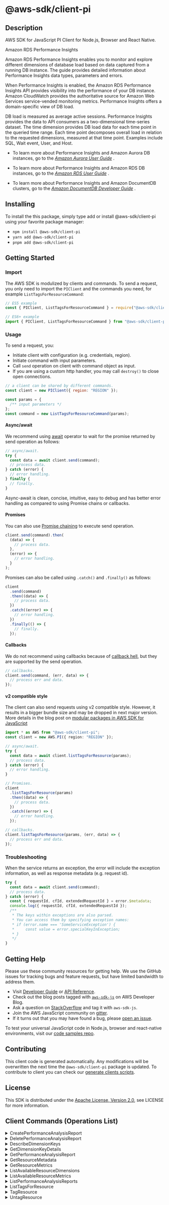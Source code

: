 <!-- generated file, do not edit directly -->

# @aws-sdk/client-pi

## Description

AWS SDK for JavaScript PI Client for Node.js, Browser and React Native.

<fullname>Amazon RDS Performance Insights</fullname>

<p>Amazon RDS Performance Insights enables you to monitor and explore different dimensions of database load based on data captured from a running DB instance. The guide
provides detailed information about Performance Insights data types, parameters and errors.</p>
<p>When Performance Insights is enabled, the Amazon RDS Performance Insights API provides visibility into the performance of your DB instance. Amazon CloudWatch provides the
authoritative source for Amazon Web Services service-vended monitoring metrics. Performance Insights offers a domain-specific view of DB load.</p>
<p>DB load is measured as average active sessions. Performance Insights provides the data to API consumers as a two-dimensional time-series dataset. The time dimension
provides DB load data for each time point in the queried time range. Each time point decomposes overall load in relation to the requested
dimensions, measured at that time point. Examples include SQL, Wait event, User, and Host.</p>
<ul>
<li>
<p>To learn more about Performance Insights and Amazon Aurora DB instances, go to the <i>
<a href="https://docs.aws.amazon.com/AmazonRDS/latest/AuroraUserGuide/USER_PerfInsights.html"> Amazon Aurora User Guide</a>
</i>. </p>
</li>
<li>
<p>To learn more about Performance Insights and Amazon RDS DB instances, go to the <i>
<a href="https://docs.aws.amazon.com/AmazonRDS/latest/UserGuide/USER_PerfInsights.html"> Amazon RDS User Guide</a>
</i>. </p>
</li>
<li>
<p>To learn more about Performance Insights and Amazon DocumentDB clusters, go to the <i>
<a href="https://docs.aws.amazon.com/documentdb/latest/developerguide/performance-insights.html"> Amazon DocumentDB Developer Guide</a>
</i>.</p>
</li>
</ul>

## Installing

To install the this package, simply type add or install @aws-sdk/client-pi
using your favorite package manager:

- `npm install @aws-sdk/client-pi`
- `yarn add @aws-sdk/client-pi`
- `pnpm add @aws-sdk/client-pi`

## Getting Started

### Import

The AWS SDK is modulized by clients and commands.
To send a request, you only need to import the `PIClient` and
the commands you need, for example `ListTagsForResourceCommand`:

```js
// ES5 example
const { PIClient, ListTagsForResourceCommand } = require("@aws-sdk/client-pi");
```

```ts
// ES6+ example
import { PIClient, ListTagsForResourceCommand } from "@aws-sdk/client-pi";
```

### Usage

To send a request, you:

- Initiate client with configuration (e.g. credentials, region).
- Initiate command with input parameters.
- Call `send` operation on client with command object as input.
- If you are using a custom http handler, you may call `destroy()` to close open connections.

```js
// a client can be shared by different commands.
const client = new PIClient({ region: "REGION" });

const params = {
  /** input parameters */
};
const command = new ListTagsForResourceCommand(params);
```

#### Async/await

We recommend using [await](https://developer.mozilla.org/en-US/docs/Web/JavaScript/Reference/Operators/await)
operator to wait for the promise returned by send operation as follows:

```js
// async/await.
try {
  const data = await client.send(command);
  // process data.
} catch (error) {
  // error handling.
} finally {
  // finally.
}
```

Async-await is clean, concise, intuitive, easy to debug and has better error handling
as compared to using Promise chains or callbacks.

#### Promises

You can also use [Promise chaining](https://developer.mozilla.org/en-US/docs/Web/JavaScript/Guide/Using_promises#chaining)
to execute send operation.

```js
client.send(command).then(
  (data) => {
    // process data.
  },
  (error) => {
    // error handling.
  }
);
```

Promises can also be called using `.catch()` and `.finally()` as follows:

```js
client
  .send(command)
  .then((data) => {
    // process data.
  })
  .catch((error) => {
    // error handling.
  })
  .finally(() => {
    // finally.
  });
```

#### Callbacks

We do not recommend using callbacks because of [callback hell](http://callbackhell.com/),
but they are supported by the send operation.

```js
// callbacks.
client.send(command, (err, data) => {
  // process err and data.
});
```

#### v2 compatible style

The client can also send requests using v2 compatible style.
However, it results in a bigger bundle size and may be dropped in next major version. More details in the blog post
on [modular packages in AWS SDK for JavaScript](https://aws.amazon.com/blogs/developer/modular-packages-in-aws-sdk-for-javascript/)

```ts
import * as AWS from "@aws-sdk/client-pi";
const client = new AWS.PI({ region: "REGION" });

// async/await.
try {
  const data = await client.listTagsForResource(params);
  // process data.
} catch (error) {
  // error handling.
}

// Promises.
client
  .listTagsForResource(params)
  .then((data) => {
    // process data.
  })
  .catch((error) => {
    // error handling.
  });

// callbacks.
client.listTagsForResource(params, (err, data) => {
  // process err and data.
});
```

### Troubleshooting

When the service returns an exception, the error will include the exception information,
as well as response metadata (e.g. request id).

```js
try {
  const data = await client.send(command);
  // process data.
} catch (error) {
  const { requestId, cfId, extendedRequestId } = error.$metadata;
  console.log({ requestId, cfId, extendedRequestId });
  /**
   * The keys within exceptions are also parsed.
   * You can access them by specifying exception names:
   * if (error.name === 'SomeServiceException') {
   *     const value = error.specialKeyInException;
   * }
   */
}
```

## Getting Help

Please use these community resources for getting help.
We use the GitHub issues for tracking bugs and feature requests, but have limited bandwidth to address them.

- Visit [Developer Guide](https://docs.aws.amazon.com/sdk-for-javascript/v3/developer-guide/welcome.html)
  or [API Reference](https://docs.aws.amazon.com/AWSJavaScriptSDK/v3/latest/index.html).
- Check out the blog posts tagged with [`aws-sdk-js`](https://aws.amazon.com/blogs/developer/tag/aws-sdk-js/)
  on AWS Developer Blog.
- Ask a question on [StackOverflow](https://stackoverflow.com/questions/tagged/aws-sdk-js) and tag it with `aws-sdk-js`.
- Join the AWS JavaScript community on [gitter](https://gitter.im/aws/aws-sdk-js-v3).
- If it turns out that you may have found a bug, please [open an issue](https://github.com/aws/aws-sdk-js-v3/issues/new/choose).

To test your universal JavaScript code in Node.js, browser and react-native environments,
visit our [code samples repo](https://github.com/aws-samples/aws-sdk-js-tests).

## Contributing

This client code is generated automatically. Any modifications will be overwritten the next time the `@aws-sdk/client-pi` package is updated.
To contribute to client you can check our [generate clients scripts](https://github.com/aws/aws-sdk-js-v3/tree/main/scripts/generate-clients).

## License

This SDK is distributed under the
[Apache License, Version 2.0](http://www.apache.org/licenses/LICENSE-2.0),
see LICENSE for more information.

## Client Commands (Operations List)

<details>
<summary>
CreatePerformanceAnalysisReport
</summary>

[Command API Reference](https://docs.aws.amazon.com/AWSJavaScriptSDK/v3/latest/clients/client-pi/classes/createperformanceanalysisreportcommand.html) / [Input](https://docs.aws.amazon.com/AWSJavaScriptSDK/v3/latest/clients/client-pi/interfaces/createperformanceanalysisreportcommandinput.html) / [Output](https://docs.aws.amazon.com/AWSJavaScriptSDK/v3/latest/clients/client-pi/interfaces/createperformanceanalysisreportcommandoutput.html)

</details>
<details>
<summary>
DeletePerformanceAnalysisReport
</summary>

[Command API Reference](https://docs.aws.amazon.com/AWSJavaScriptSDK/v3/latest/clients/client-pi/classes/deleteperformanceanalysisreportcommand.html) / [Input](https://docs.aws.amazon.com/AWSJavaScriptSDK/v3/latest/clients/client-pi/interfaces/deleteperformanceanalysisreportcommandinput.html) / [Output](https://docs.aws.amazon.com/AWSJavaScriptSDK/v3/latest/clients/client-pi/interfaces/deleteperformanceanalysisreportcommandoutput.html)

</details>
<details>
<summary>
DescribeDimensionKeys
</summary>

[Command API Reference](https://docs.aws.amazon.com/AWSJavaScriptSDK/v3/latest/clients/client-pi/classes/describedimensionkeyscommand.html) / [Input](https://docs.aws.amazon.com/AWSJavaScriptSDK/v3/latest/clients/client-pi/interfaces/describedimensionkeyscommandinput.html) / [Output](https://docs.aws.amazon.com/AWSJavaScriptSDK/v3/latest/clients/client-pi/interfaces/describedimensionkeyscommandoutput.html)

</details>
<details>
<summary>
GetDimensionKeyDetails
</summary>

[Command API Reference](https://docs.aws.amazon.com/AWSJavaScriptSDK/v3/latest/clients/client-pi/classes/getdimensionkeydetailscommand.html) / [Input](https://docs.aws.amazon.com/AWSJavaScriptSDK/v3/latest/clients/client-pi/interfaces/getdimensionkeydetailscommandinput.html) / [Output](https://docs.aws.amazon.com/AWSJavaScriptSDK/v3/latest/clients/client-pi/interfaces/getdimensionkeydetailscommandoutput.html)

</details>
<details>
<summary>
GetPerformanceAnalysisReport
</summary>

[Command API Reference](https://docs.aws.amazon.com/AWSJavaScriptSDK/v3/latest/clients/client-pi/classes/getperformanceanalysisreportcommand.html) / [Input](https://docs.aws.amazon.com/AWSJavaScriptSDK/v3/latest/clients/client-pi/interfaces/getperformanceanalysisreportcommandinput.html) / [Output](https://docs.aws.amazon.com/AWSJavaScriptSDK/v3/latest/clients/client-pi/interfaces/getperformanceanalysisreportcommandoutput.html)

</details>
<details>
<summary>
GetResourceMetadata
</summary>

[Command API Reference](https://docs.aws.amazon.com/AWSJavaScriptSDK/v3/latest/clients/client-pi/classes/getresourcemetadatacommand.html) / [Input](https://docs.aws.amazon.com/AWSJavaScriptSDK/v3/latest/clients/client-pi/interfaces/getresourcemetadatacommandinput.html) / [Output](https://docs.aws.amazon.com/AWSJavaScriptSDK/v3/latest/clients/client-pi/interfaces/getresourcemetadatacommandoutput.html)

</details>
<details>
<summary>
GetResourceMetrics
</summary>

[Command API Reference](https://docs.aws.amazon.com/AWSJavaScriptSDK/v3/latest/clients/client-pi/classes/getresourcemetricscommand.html) / [Input](https://docs.aws.amazon.com/AWSJavaScriptSDK/v3/latest/clients/client-pi/interfaces/getresourcemetricscommandinput.html) / [Output](https://docs.aws.amazon.com/AWSJavaScriptSDK/v3/latest/clients/client-pi/interfaces/getresourcemetricscommandoutput.html)

</details>
<details>
<summary>
ListAvailableResourceDimensions
</summary>

[Command API Reference](https://docs.aws.amazon.com/AWSJavaScriptSDK/v3/latest/clients/client-pi/classes/listavailableresourcedimensionscommand.html) / [Input](https://docs.aws.amazon.com/AWSJavaScriptSDK/v3/latest/clients/client-pi/interfaces/listavailableresourcedimensionscommandinput.html) / [Output](https://docs.aws.amazon.com/AWSJavaScriptSDK/v3/latest/clients/client-pi/interfaces/listavailableresourcedimensionscommandoutput.html)

</details>
<details>
<summary>
ListAvailableResourceMetrics
</summary>

[Command API Reference](https://docs.aws.amazon.com/AWSJavaScriptSDK/v3/latest/clients/client-pi/classes/listavailableresourcemetricscommand.html) / [Input](https://docs.aws.amazon.com/AWSJavaScriptSDK/v3/latest/clients/client-pi/interfaces/listavailableresourcemetricscommandinput.html) / [Output](https://docs.aws.amazon.com/AWSJavaScriptSDK/v3/latest/clients/client-pi/interfaces/listavailableresourcemetricscommandoutput.html)

</details>
<details>
<summary>
ListPerformanceAnalysisReports
</summary>

[Command API Reference](https://docs.aws.amazon.com/AWSJavaScriptSDK/v3/latest/clients/client-pi/classes/listperformanceanalysisreportscommand.html) / [Input](https://docs.aws.amazon.com/AWSJavaScriptSDK/v3/latest/clients/client-pi/interfaces/listperformanceanalysisreportscommandinput.html) / [Output](https://docs.aws.amazon.com/AWSJavaScriptSDK/v3/latest/clients/client-pi/interfaces/listperformanceanalysisreportscommandoutput.html)

</details>
<details>
<summary>
ListTagsForResource
</summary>

[Command API Reference](https://docs.aws.amazon.com/AWSJavaScriptSDK/v3/latest/clients/client-pi/classes/listtagsforresourcecommand.html) / [Input](https://docs.aws.amazon.com/AWSJavaScriptSDK/v3/latest/clients/client-pi/interfaces/listtagsforresourcecommandinput.html) / [Output](https://docs.aws.amazon.com/AWSJavaScriptSDK/v3/latest/clients/client-pi/interfaces/listtagsforresourcecommandoutput.html)

</details>
<details>
<summary>
TagResource
</summary>

[Command API Reference](https://docs.aws.amazon.com/AWSJavaScriptSDK/v3/latest/clients/client-pi/classes/tagresourcecommand.html) / [Input](https://docs.aws.amazon.com/AWSJavaScriptSDK/v3/latest/clients/client-pi/interfaces/tagresourcecommandinput.html) / [Output](https://docs.aws.amazon.com/AWSJavaScriptSDK/v3/latest/clients/client-pi/interfaces/tagresourcecommandoutput.html)

</details>
<details>
<summary>
UntagResource
</summary>

[Command API Reference](https://docs.aws.amazon.com/AWSJavaScriptSDK/v3/latest/clients/client-pi/classes/untagresourcecommand.html) / [Input](https://docs.aws.amazon.com/AWSJavaScriptSDK/v3/latest/clients/client-pi/interfaces/untagresourcecommandinput.html) / [Output](https://docs.aws.amazon.com/AWSJavaScriptSDK/v3/latest/clients/client-pi/interfaces/untagresourcecommandoutput.html)

</details>
